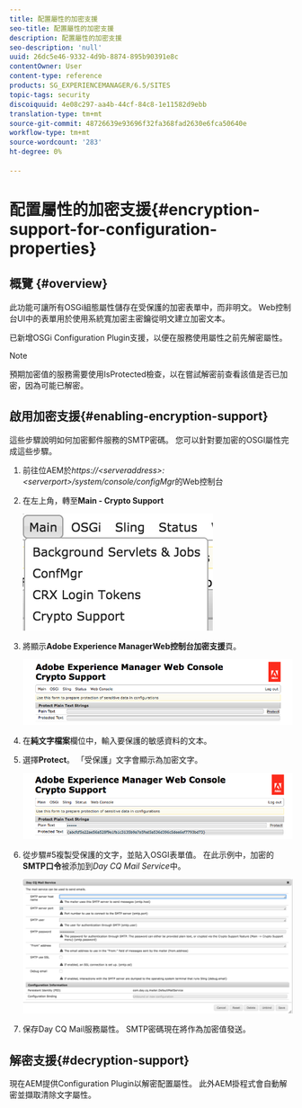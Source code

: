 ```yaml
---
title: 配置屬性的加密支援
seo-title: 配置屬性的加密支援
description: 配置屬性的加密支援
seo-description: 'null'
uuid: 26dc5e46-9332-4d9b-8874-895b90391e8c
contentOwner: User
content-type: reference
products: SG_EXPERIENCEMANAGER/6.5/SITES
topic-tags: security
discoiquuid: 4e08c297-aa4b-44cf-84c8-1e11582d9ebb
translation-type: tm+mt
source-git-commit: 48726639e93696f32fa368fad2630e6fca50640e
workflow-type: tm+mt
source-wordcount: '283'
ht-degree: 0%

---
```



# 配置屬性的加密支援{#encryption-support-for-configuration-properties}

## 概覽 {#overview}

此功能可讓所有OSGi組態屬性儲存在受保護的加密表單中，而非明文。 Web控制台UI中的表單用於使用系統寬加密主密鑰從明文建立加密文本。

已新增OSGi Configuration Plugin支援，以便在服務使用屬性之前先解密屬性。

>[!NOTE]
>
>預期加密值的服務需要使用IsProtected檢查，以在嘗試解密前查看該值是否已加密，因為可能已解密。

## 啟用加密支援{#enabling-encryption-support}

這些步驟說明如何加密郵件服務的SMTP密碼。 您可以針對要加密的OSGI屬性完成這些步驟。

1. 前往位AEM於&#x200B;*https://&lt;serveraddress>:&lt;serverport>/system/console/configMgr*&#x200B;的Web控制台
1. 在左上角，轉至&#x200B;**Main - Crypto Support**

   ![chlimage_1-325](assets/chlimage_1-325.png)

1. 將顯示&#x200B;**Adobe Experience ManagerWeb控制台加密支援**&#x200B;頁。

   ![screen_shot_2018-08-01at113417am](assets/screen_shot_2018-08-01at113417am.png)

1. 在&#x200B;**純文字檔案**&#x200B;欄位中，輸入要保護的敏感資料的文本。
1. 選擇&#x200B;**Protect**。 「受保護」文字會顯示為加密文字。

   ![screen_shot_2018-08-01at113844am](assets/screen_shot_2018-08-01at113844am.png)

1. 從步驟#5複製受保護的文字，並貼入OSGI表單值。 在此示例中，加密的&#x200B;**SMTP口令**&#x200B;被添加到&#x200B;*Day CQ Mail Service*&#x200B;中。

   ![screen_shot_2016-12-18at105809pm](assets/screen_shot_2016-12-18at105809pm.png)

1. 保存Day CQ Mail服務屬性。 SMTP密碼現在將作為加密值發送。

## 解密支援{#decryption-support}

現在AEM提供Configuration Plugin以解密配置屬性。 此外AEM掛程式會自動解密並擷取清除文字屬性。
